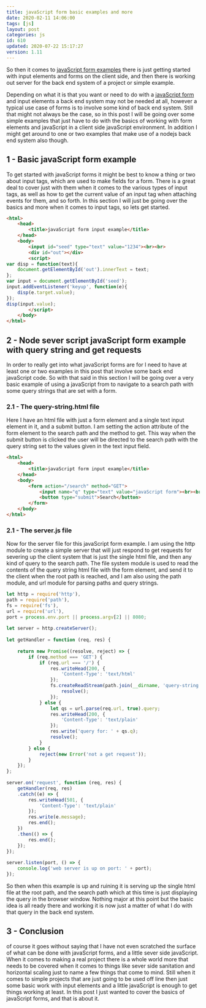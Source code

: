 ```yaml
---
title: javaScript form basic examples and more
date: 2020-02-11 14:06:00
tags: [js]
layout: post
categories: js
id: 610
updated: 2020-07-22 15:17:27
version: 1.11
---
```


So then it comes to [javaScript form examples](https://eloquentjavascript.net/2nd_edition/18_forms.html) there is just getting started with input elements and forms on the client side, and then there is working out server for the back end system of a project or simple example. 

Depending on what it is that you want or need to do with a [javaScript form](https://developer.mozilla.org/en-US/docs/Learn/Forms/Form_validation) and input elements a back end system may not be needed at all, however a typical use case of forms is to involve some kind of back end system. Still that might not always be the case, so in this post I will be going over some simple examples that just have to do with the basics of working with form elements and javaScript in a client side javaScript environment. In addition I might get around to one or two examples that make use of a nodejs back end system also though.

<!-- more -->


## 1 - Basic javaScript form example

To get started with javaScript forms it might be best to know a thing or two about input tags, which are used to make fields for a form. There is a great deal to cover just with them when it comes to the various types of input tags, as well as how to get the current value of an input tag when attaching events for them, and so forth. In this section I will just be going over the basics and more when it comes to input tags, so lets get started.

```html
<html>
    <head>
        <title>javaScript form input example</title>
    </head>
    <body>
        <input id="seed" type="text" value="1234"><br><br>
        <div id="out"></div>
        <script>
var disp = function(text){
    document.getElementById('out').innerText = text;
};
var input = document.getElementById('seed');
input.addEventListener('keyup', function(e){
    disp(e.target.value);
});
disp(input.value);
        </script>
    </body>
</html>
```

## 2 - Node sever script javaScript form example with query string and get requests

In order to really get into what javaScript forms are for I need to have at least one or two examples in this post that involve some back end javaScript code. So with that said in this section I will be going over a very basic example of using a javaScript from to navigate to a search path with some query strings that are set with a form.

### 2.1 - The query-string.html file

Here I have an html file with just a form element and a single text input element in it, and a submit button. I am setting the action attribute of the form element to the search path and the method to get. This way when the submit button is clicked the user will be directed to the search path with the query string set to the values given in the text input field.

```html
<html>
    <head>
        <title>javaScript form input example</title>
    </head>
    <body>
        <form action="/search" method="GET">
            <input name="q" type="text" value="javaScript form"><br><br>
            <button type="submit">Search</button>
        </form>
    </body>
</html>
```


### 2.1 - The server.js file

Now for the server file for this javaScript form example. I am using the http module to create a simple server that will just respond to get requests for severing up the client system that is just the single html file, and then any kind of query to the search path. The file system module is used to read the contents of the query string html file with the form element, and send it to the client when the root path is reached, and I am also using the path module, and url module for parsing paths and query strings.

```js
let http = require('http'),
path = require('path'),
fs = require('fs'),
url = require('url'),
port = process.env.port || process.argv[2] || 8080;
 
let server = http.createServer();
 
let getHandler = function (req, res) {
 
    return new Promise((resolve, reject) => {
        if (req.method === 'GET') {
            if (req.url === '/') {
                res.writeHead(200, {
                    'Content-Type': 'text/html'
                });
                fs.createReadStream(path.join(__dirname, 'query-string.html')).pipe(res, function () {
                    resolve();
                });
            } else {
                let qs = url.parse(req.url, true).query;
                res.writeHead(200, {
                    'Content-Type': 'text/plain'
                });
                res.write('query for: ' + qs.q);
                resolve();
            }
        } else {
            reject(new Error('not a get request'));
        }
    });
};
 
server.on('request', function (req, res) {
    getHandler(req, res)
    .catch((e) => {
        res.writeHead(501, {
            'Content-Type': 'text/plain'
        });
        res.write(e.message);
        res.end();
    })
    .then(() => {
        res.end();
    });
});
 
server.listen(port, () => {
    console.log('web server is up on port: ' + port);
});
```

So then when this example is up and ruining it is serving up the single html file at the root path, and the search path which at this time is just displaying the query in the browser window. Nothing major at this point but the basic idea is all ready there and working it is now just a matter of what I do with that query in the back end system.

## 3 - Conclusion

of course it goes without saying that I have not even scratched the surface of what can be done with javaScript forms, and a little sever side javaScript. When it comes to making a real project there is a whole world more that needs to be covered when it comes to things like sever side sanitation and horizontal scaling just to name a few things that come to mind. Still when it comes to simple projects that are just going to be used off line then just some basic work with input elements and a little javaScript is enough to get things working at least. In this post I just wanted to cover the basics of javaScript forms, and that is about it.